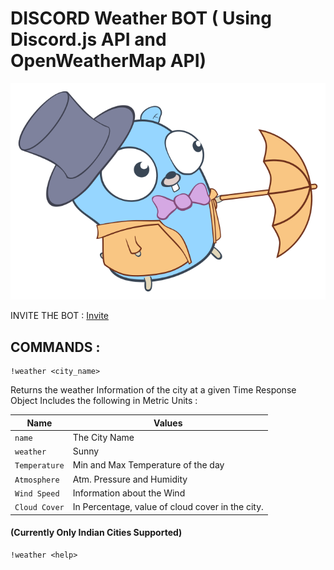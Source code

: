 # DISCORD Weather BOT ( Using Discord.js API and OpenWeatherMap API)

![Logo](/umbrella.png)

INVITE THE BOT : [Invite](https://discord.com/api/oauth2/authorize?client_id=935667345614065684&scope=bot&permissions=1)

## COMMANDS :
```
!weather <city_name>
```
Returns the weather Information of the city at a given Time
Response Object Includes the following in Metric Units :

| Name | Values |
| --- | --- |
| `name` | The City Name |
| `weather` | Sunny | Rainy | Cloudy | Mist |
| `Temperature` | Min and Max Temperature of the day |
| `Atmosphere` | Atm. Pressure and Humidity |
| `Wind Speed` | Information about the Wind |
| `Cloud Cover` | In Percentage, value of cloud cover in the city. |

#### (Currently Only Indian Cities Supported)

```
!weather <help>
```
